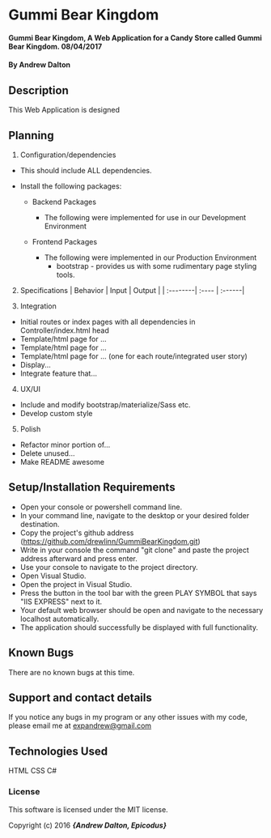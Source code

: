 ﻿# Gummi Bear Kingdom

#### Gummi Bear Kingdom, A Web Application for a Candy Store called Gummi Bear Kingdom. 08/04/2017

#### By Andrew Dalton

## Description

This Web Application is designed 

## Planning

1. Configuration/dependencies
  * This should include ALL dependencies.

  * Install the following packages:

    * Backend Packages
      * The following were implemented for use in our Development Environment

    * Frontend Packages
      * The following were implemented in our Production Environment
        * bootstrap - provides us with some rudimentary page styling tools.


  2. Specifications
  | Behavior | Input | Output |
  | :--------| :---- | :------|

3. Integration
  * Initial routes or index pages with all dependencies in Controller/index.html head
  * Template/html page for ...
  * Template/html page for ...
  * Template/html page for ... (one for each route/integrated user story)
  * Display...
  * Integrate feature that...

4. UX/UI
  * Include and modify bootstrap/materialize/Sass etc.
  * Develop custom style

5. Polish
  * Refactor minor portion of...
  * Delete unused...
  * Make README awesome

## Setup/Installation Requirements

* Open your console or powershell command line.
* In your command line, navigate to the desktop or your desired folder destination.
* Copy the project's github address (https://github.com/drewlinn/GummiBearKingdom.git)
* Write in your console the command "git clone" and paste the project address afterward and press enter.
* Use your console to navigate to the project directory.
* Open Visual Studio.
* Open the project in Visual Studio.
* Press the button in the tool bar with the green PLAY SYMBOL that says "IIS EXPRESS" next to it.
* Your default web browser should be open and navigate to the necessary localhost automatically.
* The application should successfully be displayed with full functionality.


## Known Bugs

There are no known bugs at this time.

## Support and contact details

If you notice any bugs in my program or any other issues with my code, please email me at expandrew@gmail.com

## Technologies Used

HTML
CSS
C#

### License

This software is licensed under the MIT license.

Copyright (c) 2016 **_{Andrew Dalton, Epicodus}_**